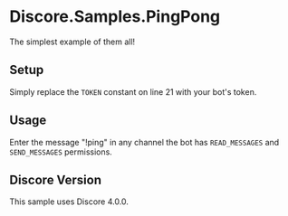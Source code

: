 # Discore.Samples.PingPong
The simplest example of them all! 

## Setup
Simply replace the `TOKEN` constant on line 21 with your bot's token.

## Usage
Enter the message "!ping" in any channel the bot has `READ_MESSAGES` and `SEND_MESSAGES` permissions.

## Discore Version
This sample uses Discore 4.0.0.